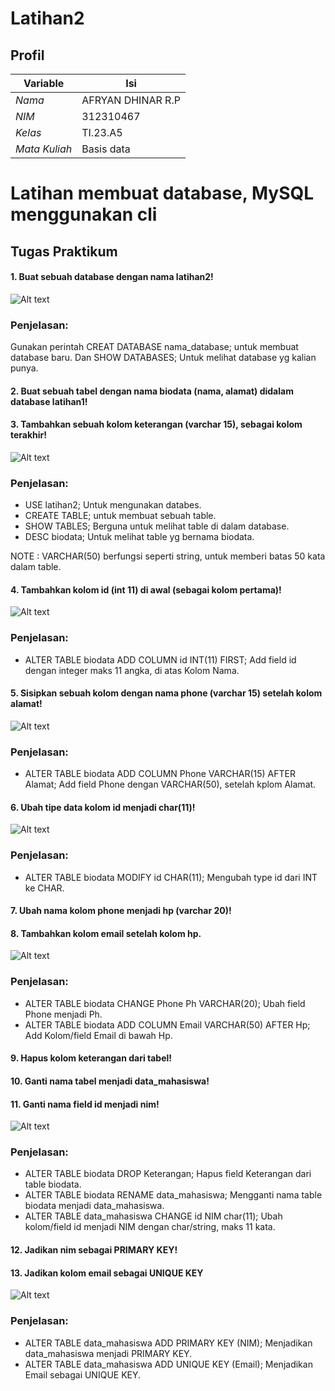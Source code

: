 # Latihan2

## Profil
| Variable | Isi |
| -------- | --- |
| *Nama* | AFRYAN DHINAR R.P |
| *NIM* | 312310467 |
| *Kelas* | TI.23.A5 |
| *Mata Kuliah* | Basis data |

# Latihan membuat database, MySQL menggunakan cli

## Tugas Praktikum 

#### 1. Buat sebuah database dengan nama latihan2!

   ![Alt text](<Screenshot 2024-04-24 222354.png>)
   
### Penjelasan:
Gunakan perintah CREAT DATABASE nama_database; untuk membuat database baru. 
Dan SHOW DATABASES; Untuk melihat database yg kalian punya.

#### 2. Buat sebuah tabel dengan nama biodata (nama, alamat) didalam database latihan1!
#### 3. Tambahkan sebuah kolom keterangan (varchar 15), sebagai kolom terakhir!

   ![Alt text](<Screenshot 2024-04-24 225140.png>)
### Penjelasan:
- USE latihan2; Untuk mengunakan databes.
- CREATE TABLE; untuk membuat sebuah table.
- SHOW TABLES; Berguna untuk melihat table di dalam database. 
- DESC biodata; Untuk melihat table yg bernama biodata.

NOTE : VARCHAR(50) berfungsi seperti string, untuk memberi batas 50 kata dalam table. 
 
#### 4. Tambahkan kolom id (int 11) di awal (sebagai kolom pertama)!
 
  ![Alt text](<Screenshot 2024-04-24 225319.png>)

### Penjelasan:
- ALTER TABLE biodata ADD COLUMN id INT(11) FIRST; Add field id dengan integer maks 11 angka, di atas Kolom Nama.

#### 5. Sisipkan sebuah kolom dengan nama phone (varchar 15) setelah kolom alamat!

   ![Alt text](<Screenshot 2024-04-24 225319-1.png>)
   
### Penjelasan:
- ALTER TABLE biodata ADD COLUMN Phone VARCHAR(15) AFTER Alamat; Add field Phone dengan VARCHAR(50), setelah kplom Alamat.

#### 6. Ubah tipe data kolom id menjadi char(11)!

  ![Alt text](<Screenshot 2024-04-24 225348.png>)
### Penjelasan: 
- ALTER TABLE biodata MODIFY id CHAR(11); Mengubah type id dari INT ke CHAR.

#### 7. Ubah nama kolom phone menjadi hp (varchar 20)!
#### 8. Tambahkan kolom email setelah kolom hp.

![Alt text](2-1.png)

### Penjelasan:
- ALTER TABLE biodata CHANGE Phone Ph VARCHAR(20); Ubah field Phone menjadi Ph. 
- ALTER TABLE biodata ADD COLUMN Email VARCHAR(50) AFTER Hp; Add Kolom/field Email di bawah Hp.

#### 9. Hapus kolom keterangan dari tabel!
#### 10. Ganti nama tabel menjadi data_mahasiswa!
#### 11. Ganti nama field id menjadi nim!

  ![Alt text](<Screenshot 2024-04-24 225916.png>)

### Penjelasan:
- ALTER TABLE biodata DROP Keterangan; Hapus field Keterangan dari table biodata.
- ALTER TABLE biodata RENAME data_mahasiswa; Mengganti nama table biodata menjadi data_mahasiswa.
- ALTER TABLE data_mahasiswa CHANGE id NIM char(11); Ubah kolom/field id menjadi NIM dengan char/string, maks 11 kata.

#### 12. Jadikan nim sebagai PRIMARY KEY!
#### 13. Jadikan kolom email sebagai UNIQUE KEY

   ![Alt text](<Screenshot 2024-04-24 225950.png>)

### Penjelasan:
- ALTER TABLE data_mahasiswa ADD PRIMARY KEY (NIM); Menjadikan data_mahasiswa menjadi PRIMARY KEY.
- ALTER TABLE data_mahasiswa ADD UNIQUE KEY (Email); Menjadikan Email sebagai UNIQUE KEY.
